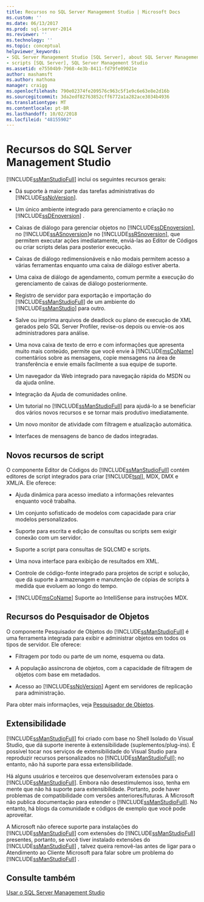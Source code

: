 ```yaml
---
title: Recursos no SQL Server Management Studio | Microsoft Docs
ms.custom: ''
ms.date: 06/13/2017
ms.prod: sql-server-2014
ms.reviewer: ''
ms.technology: ''
ms.topic: conceptual
helpviewer_keywords:
- SQL Server Management Studio [SQL Server], about SQL Server Management Studio
- scripts [SQL Server], SQL Server Management Studio
ms.assetid: e75504b9-7968-4e3b-8411-fd79fe09021e
author: mashamsft
ms.author: mathoma
manager: craigg
ms.openlocfilehash: 790e02374fe209576c963c5f1e9c6e63e8e2d16b
ms.sourcegitcommit: 3da2edf82763852cff6772a1a282ace3034b4936
ms.translationtype: MT
ms.contentlocale: pt-BR
ms.lasthandoff: 10/02/2018
ms.locfileid: "48155902"
---
```

# <a name="features-in-sql-server-management-studio"></a>Recursos do SQL Server Management Studio
  [!INCLUDE[ssManStudioFull](../includes/ssmanstudiofull-md.md)] inclui os seguintes recursos gerais:  
  
-   Dá suporte à maior parte das tarefas administrativas do [!INCLUDE[ssNoVersion](../includes/ssnoversion-md.md)].  
  
-   Um único ambiente integrado para gerenciamento e criação no [!INCLUDE[ssDEnoversion](../includes/ssdenoversion-md.md)] .  
  
-   Caixas de diálogo para gerenciar objetos no [!INCLUDE[ssDEnoversion](../includes/ssdenoversion-md.md)], no [!INCLUDE[ssASnoversion](../includes/ssasnoversion-md.md)]e no [!INCLUDE[ssRSnoversion](../includes/ssrsnoversion-md.md)], que permitem executar ações imediatamente, enviá-las ao Editor de Códigos ou criar scripts delas para posterior execução.  
  
-   Caixas de diálogo redimensionáveis e não modais permitem acesso a várias ferramentas enquanto uma caixa de diálogo estiver aberta.  
  
-   Uma caixa de diálogo de agendamento, comum permite a execução do gerenciamento de caixas de diálogo posteriormente.  
  
-   Registro de servidor para exportação e importação do [!INCLUDE[ssManStudioFull](../includes/ssmanstudiofull-md.md)] de um ambiente do [!INCLUDE[ssManStudio](../includes/ssmanstudio-md.md)] para outro.  
  
-   Salve ou imprima arquivos de deadlock ou plano de execução de XML gerados pelo SQL Server Profiler, revise-os depois ou envie-os aos administradores para análise.  
  
-   Uma nova caixa de texto de erro e com informações que apresenta muito mais conteúdo, permite que você envie à [!INCLUDE[msCoName](../includes/msconame-md.md)] comentários sobre as mensagens, copie mensagens na área de transferência e envie emails facilmente a sua equipe de suporte.  
  
-   Um navegador da Web integrado para navegação rápida do MSDN ou da ajuda online.  
  
-   Integração da Ajuda de comunidades online.  
  
-   Um tutorial no [!INCLUDE[ssManStudioFull](../includes/ssmanstudiofull-md.md)] para ajudá-lo a se beneficiar dos vários novos recursos e se tornar mais produtivo imediatamente.  
  
-   Um novo monitor de atividade com filtragem e atualização automática.  
  
-   Interfaces de mensagens de banco de dados integradas.  
  
## <a name="new-scripting-capabilities"></a>Novos recursos de script  
 O componente Editor de Códigos do [!INCLUDE[ssManStudioFull](../includes/ssmanstudiofull-md.md)] contém editores de script integrados para criar [!INCLUDE[tsql](../includes/tsql-md.md)], MDX, DMX e XML/A. Ele oferece:  
  
-   Ajuda dinâmica para acesso imediato a informações relevantes enquanto você trabalha.  
  
-   Um conjunto sofisticado de modelos com capacidade para criar modelos personalizados.  
  
-   Suporte para escrita e edição de consultas ou scripts sem exigir conexão com um servidor.  
  
-   Suporte a script para consultas de SQLCMD e scripts.  
  
-   Uma nova interface para exibição de resultados em XML.  
  
-   Controle de código-fonte integrado para projetos de script e solução, que dá suporte à armazenagem e manutenção de cópias de scripts à medida que evoluem ao longo do tempo.  
  
-   [!INCLUDE[msCoName](../includes/msconame-md.md)] Suporte ao IntelliSense para instruções MDX.  
  
## <a name="object-explorer-features"></a>Recursos do Pesquisador de Objetos  
 O componente Pesquisador de Objetos do [!INCLUDE[ssManStudioFull](../includes/ssmanstudiofull-md.md)] é uma ferramenta integrada para exibir e administrar objetos em todos os tipos de servidor. Ele oferece:  
  
-   Filtragem por todo ou parte de um nome, esquema ou data.  
  
-   A população assíncrona de objetos, com a capacidade de filtragem de objetos com base em metadados.  
  
-   Acesso ao [!INCLUDE[ssNoVersion](../includes/ssnoversion-md.md)] Agent em servidores de replicação para administração.  
  
 Para obter mais informações, veja [Pesquisador de Objetos](../ssms/object/object-explorer.md).  
  
## <a name="extensibility"></a>Extensibilidade  
 [!INCLUDE[ssManStudioFull](../includes/ssmanstudiofull-md.md)] foi criado com base no Shell Isolado do Visual Studio, que dá suporte inerente à extensibilidade (suplementos/plug-ins). É possível tocar nos serviços de extensibilidade do Visual Studio para reproduzir recursos personalizados no [!INCLUDE[ssManStudioFull](../includes/ssmanstudiofull-md.md)]; no entanto, não há suporte para essa extensibilidade.  
  
 Há alguns usuários e terceiros que desenvolveram extensões para o [!INCLUDE[ssManStudioFull](../includes/ssmanstudiofull-md.md)]. Embora não desestimulemos isso, tenha em mente que não há suporte para extensibilidade. Portanto, pode haver problemas de compatibilidade com versões anteriores/futuras. A Microsoft não publica documentação para estender o [!INCLUDE[ssManStudioFull](../includes/ssmanstudiofull-md.md)]. No entanto, há blogs da comunidade e códigos de exemplo que você pode aproveitar.  
  
 A Microsoft não oferece suporte para instalações do [!INCLUDE[ssManStudioFull](../includes/ssmanstudiofull-md.md)] com extensões do [!INCLUDE[ssManStudioFull](../includes/ssmanstudiofull-md.md)] presentes, portanto, se você tiver instalado extensões do [!INCLUDE[ssManStudioFull](../includes/ssmanstudiofull-md.md)] , talvez queira removê-las antes de ligar para o Atendimento ao Cliente Microsoft para falar sobre um problema do [!INCLUDE[ssManStudioFull](../includes/ssmanstudiofull-md.md)] .  
  
## <a name="see-also"></a>Consulte também  
 [Usar o SQL Server Management Studio](../database-engine/use-sql-server-management-studio.md)  
  
  
